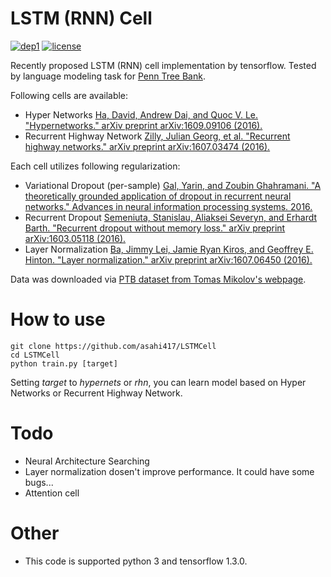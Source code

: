 # LSTM (RNN) Cell 
[![dep1](https://img.shields.io/badge/Tensorflow-1.3+-blue.svg)](https://www.tensorflow.org/)
[![license](https://img.shields.io/badge/License-MIT-brightgreen.svg)](https://github.com/asahi417/SequenceModeling/blob/master/LICENSE)

Recently proposed LSTM (RNN) cell implementation by tensorflow.
Tested by language modeling task for 
[Penn Tree Bank](https://catalog.ldc.upenn.edu/ldc99t42).

Following cells are available:

- Hyper Networks
[Ha, David, Andrew Dai, and Quoc V. Le. "Hypernetworks." arXiv preprint arXiv:1609.09106 (2016).](https://arxiv.org/abs/1609.09106)
- Recurrent Highway Network
[Zilly, Julian Georg, et al. "Recurrent highway networks." arXiv preprint arXiv:1607.03474 (2016).](https://arxiv.org/abs/1607.03474)

Each cell utilizes following regularization:

- Variational Dropout (per-sample)
[Gal, Yarin, and Zoubin Ghahramani. "A theoretically grounded application of dropout in recurrent neural networks." Advances in neural information processing systems. 2016.](http://papers.nips.cc/paper/6241-a-theoretically-grounded-application-of-dropout-in-recurrent-neural-networks)
- Recurrent Dropout
[Semeniuta, Stanislau, Aliaksei Severyn, and Erhardt Barth. "Recurrent dropout without memory loss." arXiv preprint arXiv:1603.05118 (2016).](https://arxiv.org/abs/1603.05118)
- Layer Normalization
[Ba, Jimmy Lei, Jamie Ryan Kiros, and Geoffrey E. Hinton. "Layer normalization." arXiv preprint arXiv:1607.06450 (2016).](https://arxiv.org/abs/1607.06450)


Data was downloaded via [PTB dataset from Tomas Mikolov's webpage](http://www.fit.vutbr.cz/~imikolov/rnnlm/simple-examples.tgz).  

# How to use

```
git clone https://github.com/asahi417/LSTMCell
cd LSTMCell
python train.py [target]
```
Setting *target* to *hypernets* or *rhn*, you can learn model based on Hyper Networks or Recurrent Highway Network.  

# Todo
- Neural Architecture Searching
- Layer normalization dosen't improve performance. It could have some bugs...
- Attention cell

# Other
- This code is supported python 3 and tensorflow 1.3.0.